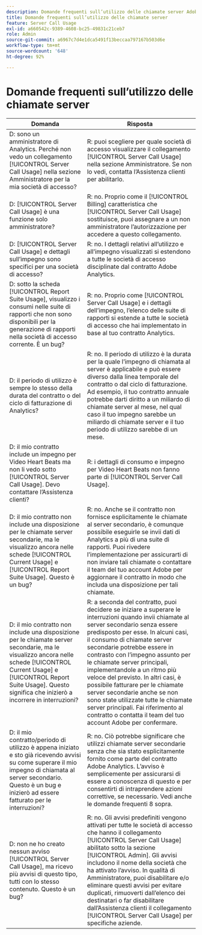 ```yaml
---
description: Domande frequenti sull’utilizzo delle chiamate server Adobe Analytics
title: Domande frequenti sull’utilizzo delle chiamate server
feature: Server Call Usage
exl-id: a660542c-9389-4608-bc25-49831c21ceb7
role: Admin
source-git-commit: a6967c7d4e1dca5491f13beccaa797167b503d6e
workflow-type: tm+mt
source-wordcount: '648'
ht-degree: 92%

---
```


# Domande frequenti sull’utilizzo delle chiamate server

| Domanda | Risposta |
|--- |--- |
| D: sono un amministratore di Analytics. Perché non vedo un collegamento [!UICONTROL Server Call Usage] nella sezione Amministratore per la mia società di accesso? | R: puoi scegliere per quale società di accesso visualizzare il collegamento [!UICONTROL Server Call Usage] nella sezione Amministratore. Se non lo vedi, contatta l’Assistenza clienti per abilitarlo. |
| D: [!UICONTROL Server Call Usage] è una funzione solo amministratore? | R: no. Proprio come il [!UICONTROL Billing] caratteristica che [!UICONTROL Server Call Usage] sostituisce, puoi assegnare a un non amministratore l’autorizzazione per accedere a questo collegamento. |
| D: [!UICONTROL Server Call Usage] e dettagli sull’impegno sono specifici per una società di accesso? | R: no. I dettagli relativi all’utilizzo e all’impegno visualizzati si estendono a tutte le società di accesso disciplinate dal contratto Adobe Analytics. |
| D: sotto la scheda [!UICONTROL Report Suite Usage], visualizzo i consumi nelle suite di rapporti che non sono disponibili per la generazione di rapporti nella società di accesso corrente. È un bug? | R: no. Proprio come [!UICONTROL Server Call Usage] e i dettagli dell’impegno, l’elenco delle suite di rapporti si estende a tutte le società di accesso che hai implementato in base al tuo contratto Analytics. |
| D: il periodo di utilizzo è sempre lo stesso della durata del contratto o del ciclo di fatturazione di Analytics? | R: no. Il periodo di utilizzo è la durata per la quale l’impegno di chiamata al server è applicabile e può essere diverso dalla linea temporale del contratto o dal ciclo di fatturazione. Ad esempio, il tuo contratto annuale potrebbe darti diritto a un miliardo di chiamate server al mese, nel qual caso il tuo impegno sarebbe un miliardo di chiamate server e il tuo periodo di utilizzo sarebbe di un mese. |
| D: il mio contratto include un impegno per Video Heart Beats ma non li vedo sotto [!UICONTROL Server Call Usage]. Devo contattare l’Assistenza clienti? | R: i dettagli di consumo e impegno per Video Heart Beats non fanno parte di [!UICONTROL Server Call Usage]. |
| D: il mio contratto non include una disposizione per le chiamate server secondarie, ma le visualizzo ancora nelle schede [!UICONTROL Current Usage] e [!UICONTROL Report Suite Usage]. Questo è un bug? | R: no. Anche se il contratto non fornisce esplicitamente le chiamate al server secondario, è comunque possibile eseguirle se invii dati di Analytics a più di una suite di rapporti. Puoi rivedere l’implementazione per assicurarti di non inviare tali chiamate o contattare il team del tuo account Adobe per aggiornare il contratto in modo che includa una disposizione per tali chiamate. |
| D: il mio contratto non include una disposizione per le chiamate server secondarie, ma le visualizzo ancora nelle schede [!UICONTROL Current Usage] e [!UICONTROL Report Suite Usage]. Questo significa che inizierò a incorrere in interruzioni? | R: a seconda del contratto, puoi decidere se iniziare a superare le interruzioni quando invii chiamate al server secondario senza essere predisposto per esse. In alcuni casi, il consumo di chiamate server secondarie potrebbe essere in contrasto con l’impegno assunto per le chiamate server principali, implementandole a un ritmo più veloce del previsto. In altri casi, è possibile fatturare per le chiamate server secondarie anche se non sono state utilizzate tutte le chiamate server principali. Fai riferimento al contratto o contatta il team del tuo account Adobe per confermare. |
| D: il mio contratto/periodo di utilizzo è appena iniziato e sto già ricevendo avvisi su come superare il mio impegno di chiamata al server secondario. Questo è un bug e inizierò ad essere fatturato per le interruzioni? | R: no. Ciò potrebbe significare che utilizzi chiamate server secondarie senza che sia stato esplicitamente fornito come parte del contratto Adobe Analytics. L’avviso è semplicemente per assicurarsi di essere a conoscenza di questo e per consentirti di intraprendere azioni correttive, se necessario. Vedi anche le domande frequenti 8 sopra. |
| D: non ne ho creato nessun avviso [!UICONTROL Server Call Usage], ma ricevo più avvisi di questo tipo, tutti con lo stesso contenuto. Questo è un bug? | R: no. Gli avvisi predefiniti vengono attivati per tutte le società di accesso che hanno il collegamento [!UICONTROL Server Call Usage] abilitato sotto la sezione [!UICONTROL Admin]. Gli avvisi includono il nome della società che ha attivato l’avviso. In qualità di Amministratore, puoi disabilitare e/o eliminare questi avvisi per evitare duplicati, rimuoverti dall’elenco dei destinatari o far disabilitare dall’Assistenza clienti il collegamento [!UICONTROL Server Call Usage] per specifiche aziende. |
